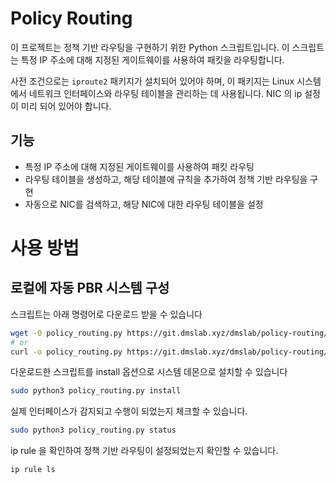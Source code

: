 # Policy Routing

이 프로젝트는 정책 기반 라우팅을 구현하기 위한 Python 스크립트입니다. 이 스크립트는 특정 IP 주소에 대해 지정된 게이트웨이를 사용하여 패킷을 라우팅합니다.

사전 조건으로는 `iproute2` 패키지가 설치되어 있어야 하며, 이 패키지는 Linux 시스템에서 네트워크 인터페이스와 라우팅 테이블을 관리하는 데 사용됩니다.
NIC 의 ip 설정이 미리 되어 있어야 합니다.

## 기능

- 특정 IP 주소에 대해 지정된 게이트웨이를 사용하여 패킷 라우팅
- 라우팅 테이블을 생성하고, 해당 테이블에 규칙을 추가하여 정책 기반 라우팅을 구현
- 자동으로 NIC를 검색하고, 해당 NIC에 대한 라우팅 테이블을 설정

# 사용 방법

## 로컬에 자동 PBR 시스템 구성

스크립트는 아래 명령어로 다운로드 받을 수 있습니다

```bash
wget -O policy_routing.py https://git.dmslab.xyz/dmslab/policy-routing/-/raw/main/policy_routing.py
# or
curl -o policy_routing.py https://git.dmslab.xyz/dmslab/policy-routing/-/raw/main/policy_routing.py
```

다운로드한 스크립트를 install 옵션으로 시스템 데몬으로 설치할 수 있습니다

```bash
sudo python3 policy_routing.py install
```

실제 인터페이스가 감지되고 수행이 되었는지 체크할 수 있습니다.

```bash
sudo python3 policy_routing.py status
```

ip rule 을 확인하여 정책 기반 라우팅이 설정되었는지 확인할 수 있습니다.

```bash
ip rule ls
```